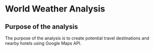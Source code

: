 # World Weather Analysis

## Purpose of the analysis
The purpose of the analysis is to create potential travel destinations and nearby hotels using Google Maps API.